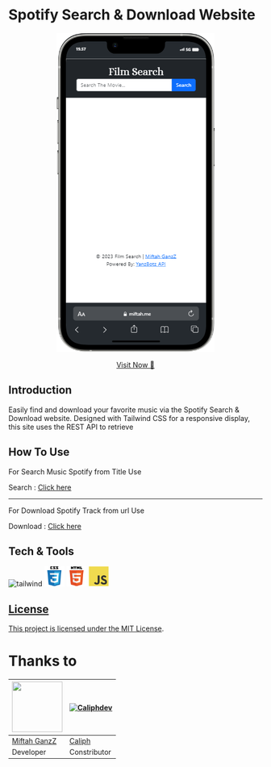 # Spotify Search & Download Website

<p align="center">
  <img src="https://raw.githubusercontent.com/miftahganzz/Film-Search-Website/main/filmsearch.png" alt="Film Search Screen Shot">
</p>

<p align="center">
<a href="https://miftah.me/Spotify-Website" target="_blank">Visit Now 🚀</a>
</p>

## Introduction

Easily find and download your favorite music via the Spotify Search & Download website. Designed with Tailwind CSS for a responsive display, this site uses the REST API to retrieve

## How To Use

For Search Music Spotify from Title Use

Search : [Click here](https://miftah.me/Spotify-Website/search)

-----
For Download Spotify Track from url Use

Download : [Click here](https://miftah.me/Spotify-Website)

## Tech & Tools
<p align="left"> <img src="https://uxwing.com/wp-content/themes/uxwing/download/brands-and-social-media/tailwind-css-icon.png" alt="tailwind" width="40" height="40"/>
<img src="https://raw.githubusercontent.com/devicons/devicon/master/icons/css3/css3-original-wordmark.svg" alt="css3" width="40" height="40"/> 
<img src="https://raw.githubusercontent.com/devicons/devicon/master/icons/html5/html5-original-wordmark.svg" alt="html5" width="40" height="40"/>
<img src="https://raw.githubusercontent.com/devicons/devicon/master/icons/javascript/javascript-original.svg" alt="javascript" width="40" height="40"/> </a> <a href="https://www.mongodb.com/" target="_blank" rel="noreferrer"> </p>

## License
This project is licensed under the [MIT License](LICENSE).

# Thanks to
<a href="https://github.com/miftahganzz"><img src="https://github.com/miftahganzz.png?size=100" width="100" height="100"></a> | [![Caliphdev](https://github.com/caliphdev.png?size=100)](https://github.com/caliphdev) 
---|---
[Miftah GanzZ](https://github.com/miftahganzz)  | [Caliph](https://github.com/caliphdev)
Developer | Constributor |
